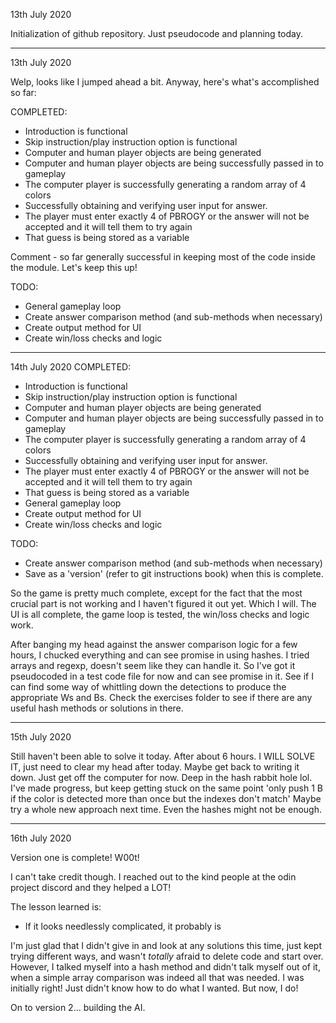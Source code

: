 13th July 2020

Initialization of github repository. Just pseudocode and planning today.
___
13th July 2020

Welp, looks like I jumped ahead a bit. Anyway, here's what's accomplished so far:

COMPLETED:
- Introduction is functional
- Skip instruction/play instruction option is functional
- Computer and human player objects are being generated
- Computer and human player objects are being successfully passed in to gameplay
- The computer player is successfully generating a random array of 4 colors
- Successfully obtaining and verifying user input for answer.
- The player must enter exactly 4 of PBROGY or the answer will not be accepted and it will tell them to try again
- That guess is being stored as a variable

Comment - so far generally successful in keeping most of the code inside the module. Let's keep this up!

TODO:
- General gameplay loop
- Create answer comparison method (and sub-methods when necessary)
- Create output method for UI
- Create win/loss checks and logic

___
14th July 2020
COMPLETED:
- Introduction is functional
- Skip instruction/play instruction option is functional
- Computer and human player objects are being generated
- Computer and human player objects are being successfully passed in to gameplay
- The computer player is successfully generating a random array of 4 colors
- Successfully obtaining and verifying user input for answer.
- The player must enter exactly 4 of PBROGY or the answer will not be accepted and it will tell them to try again
- That guess is being stored as a variable
- General gameplay loop
- Create output method for UI
- Create win/loss checks and logic

TODO:
- Create answer comparison method (and sub-methods when necessary)
- Save as a 'version' (refer to git instructions book) when this is complete.

So the game is pretty much complete, except for the fact that the most crucial part is not working and I haven't figured it out yet. Which I will.
The UI is all complete, the game loop is tested, the win/loss checks and logic work.

After banging my head against the answer comparison logic for a few hours, I chucked everything and can see promise in using hashes. I tried arrays and regexp, doesn't seem like they can handle it. So I've got it pseudocoded in a test code file for now and can see promise in it. See if I can find some way of whittling down the detections to produce the appropriate Ws and Bs. Check the exercises folder to see if there are any useful hash methods or solutions in there.

___
15th July 2020

Still haven't been able to solve it today. After about 6 hours. I WILL SOLVE IT, just need to clear my head after today. Maybe get back to writing it down. Just get off the computer for now.
Deep in the hash rabbit hole lol. I've made progress, but keep getting stuck on the same point 'only push 1 B if the color is detected more than once but the indexes don't match'
Maybe try a whole new approach next time. Even the hashes might not be enough.

___
16th July 2020

Version one is complete! W00t!

I can't take credit though. I reached out to the kind people at the odin project discord and they helped a LOT!

The lesson learned is:
- If it looks needlessly complicated, it probably is

I'm just glad that I didn't give in and look at any solutions this time, just kept trying different ways, and wasn't *totally* afraid to delete code and start over. However, I talked myself into a hash method and didn't talk myself out of it, when a simple array comparison was indeed all that was needed. I was initially right! Just didn't know how to do what I wanted. But now, I do!

On to version 2... building the AI.


